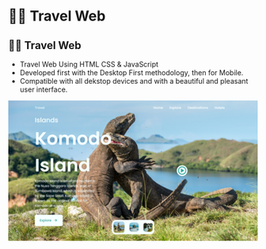 # 🚣‍♂️ Travel Web
## 🚣‍♂️ Travel Web

- Travel Web Using HTML CSS & JavaScript
- Developed first with the Desktop First methodology, then for Mobile.
- Compatible with all dekstop devices and with a beautiful and pleasant user interface.

![preview img](/preview-travelweb.png)